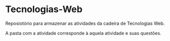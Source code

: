 # Tecnologias-Web
Reposiotório para armazenar as atividades da cadeira de Tecnologias Web.

A pasta com a atividade corresponde à aquela atividade e suas questões.
